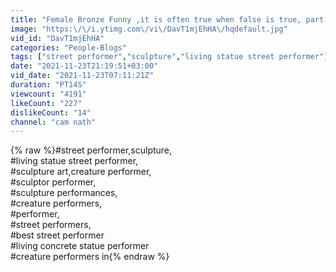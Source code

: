 ```yaml
---
title: "Female Bronze Funny ,it is often true when false is true, part 1027"
image: "https:\/\/i.ytimg.com\/vi\/DavT1mjEhHA\/hqdefault.jpg"
vid_id: "DavT1mjEhHA"
categories: "People-Blogs"
tags: ["street performer","sculpture","living statue street performer"]
date: "2021-11-23T21:19:51+03:00"
vid_date: "2021-11-23T07:11:21Z"
duration: "PT14S"
viewcount: "4191"
likeCount: "227"
dislikeCount: "14"
channel: "cam nath"
---
```

{% raw %}#street performer,sculpture,<br />#living statue street performer,<br />#sculpture art,creature performer,<br />#sculptor performer,<br />#sculpture performances,<br />#creature performers,<br />#performer,<br />#street performers,<br />#best street performer<br />#living concrete statue performer<br />#creature performers in{% endraw %}

